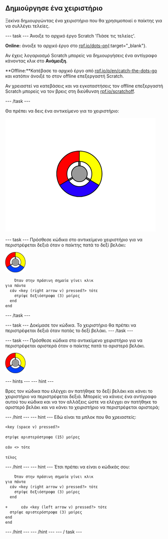 ## Δημιούργησε ένα χειριστήριο

Ξεκίνα δημιουργώντας ένα χειριστήριο που θα χρησιμοποιεί ο παίκτης για να συλλέγει τελείες.

\--- task \--- Άνοιξε το αρχικό έργο Scratch 'Πιάσε τις τελείες'.

**Online:** άνοιξε το αρχικό έργο στο [rpf.io/dots-on](http://rpf.io/dots-on){:target="_blank"}.

Αν έχεις λογαριασμό Scratch μπορείς να δημιουργήσεις ένα αντίγραφο κάνοντας κλικ στο **Ανάμειξη**.

**Offline:**Κατέβασε το αρχικό έργο από [rpf.io/p/en/catch-the-dots-go](http://rpf.io/p/en/catch-the-dots-go) και κατόπιν άνοιξέ το στον offline επεξεργαστή Scratch.

Αν χρειαστεί να κατεβάσεις και να εγκαταστήσεις τον offline επεξεργαστή Scratch μπορείς να τον βρεις στη διεύθυνση [rpf.io/scratchoff](http://rpf.io/scratchoff).

\--- /task \---

Θα πρέπει να δεις ένα αντικείμενο για το χειριστήριο:

![στιγμιότυπο οθόνης](images/dots-controller.png)

\--- task \--- Πρόσθεσε κώδικα στο αντικείμενο χειριστήριο για να περιστρέφεται δεξιά όταν ο παίκτης πατά το δεξί βελάκι:

![Αντικείμενο χειριστήριο](images/controller-sprite.png)

```blocks3
    Όταν στην πράσινη σημαία γίνει κλικ
για πάντα 
  εάν <key (right arrow v) pressed?> τότε 
    στρίψε δεξιόστροφα (3) μοίρες
  end
end
```

\--- /task \---

\--- task \--- Δοκίμασε τον κώδικα. Το χειριστήριο θα πρέπει να περιστρέφεται δεξιά όταν πατάς το δεξί βελάκι. \--- /task \---

\--- task \--- Πρόσθεσε κώδικα στο αντικείμενο χειριστήριο για να περιστρέφεται αριστερά όταν ο παίκτης πατά το αριστερό βελάκι.

![Αντικείμενο χειριστήριο](images/controller-sprite.png)

\--- hints \--- \--- hint \---

Βρες τον κώδικα που ελέγχει αν πατήθηκε το δεξί βελάκι και κάνει το χειριστήριο να περιστρέφεται δεξιά. Μπορείς να κάνεις ένα αντίγραφο αυτού του κώδικα και να τον αλλάξεις ώστε να ελέγχει αν πατήθηκε το αριστερό βελάκι και να κάνει το χειριστήριο να περιστρέφεται αριστερά;

\--- /hint \--- \--- hint \--- Εδώ είναι τα μπλοκ που θα χρειαστείς:

```blocks3
<key (space v) pressed?>

στρίψε αριστερόστροφα (15) μοίρες

εάν <> τότε

τέλος
```

\--- /hint \--- \--- hint \--- Έτσι πρέπει να είναι ο κώδικάς σου:

```blocks3
    Όταν στην πράσινη σημαία γίνει κλικ
για πάντα 
  εάν <key (right arrow v) pressed?> τότε 
    στρίψε δεξιόστροφα (3) μοίρες
  end

+      εάν <key (left arrow v) pressed?> τότε 
  στρίψε αριστερόστροφα (3) μοίρες
end
end
```

\--- /hint \--- \--- /hint \--- \--- / task \---